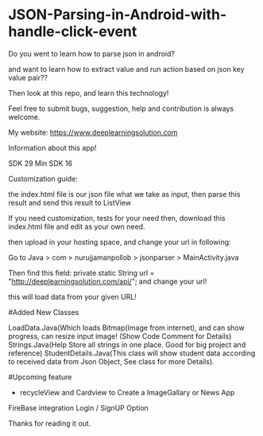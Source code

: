 # JSON-Parsing-in-Android-with-handle-click-event

Do you went to learn how to parse json in android?

and want to learn how to extract value and run action based on json key value pair?? 

Then look at this repo, and learn this technology!

Feel free to submit bugs, suggestion, help and contribution is always welcome.

My website: https://www.deeplearningsolution.com

Information about this app!

SDK 29
Min SDK 16

Customization guide:

the index.html file is our json file what we take as input, then parse this result and send this result to ListView

If you need customization, tests for your need then, download this index.html file and edit as your own need.

then upload in your hosting space, and change your url in following:

Go to Java > com > nurujjamanpollob > jsonparser > MainActivity.java


Then find this field: private static String url = "http://deeplearningsolution.com/api/"; and change your url!

this will load data from your given URL!

#Added New Classes

LoadData.Java(Which loads Bitmap(Image from internet), and can show progress, can resize input image! (Show Code Comment for Details)
Strings.Java(Help Store all strings in one place. Good for big project and reference)
StudentDetails.Java(This class will show student data according to received data from Json Object, See class for more Details).

#Upcoming feature

<ul> <li> recycleView and Cardview to Create a ImageGallary or News App </li> </ul>
FireBase integration
Login / SignUP Option



Thanks for reading it out.
